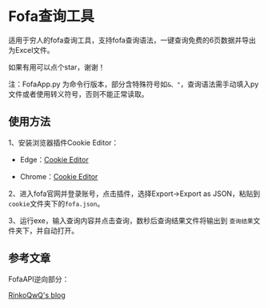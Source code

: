 # Fofa查询工具

适用于穷人的fofa查询工具，支持fofa查询语法，一键查询免费的6页数据并导出为Excel文件。

如果有用可以点个star，谢谢！

注：FofaApp.py 为命令行版本，部分含特殊符号如`&、"`，查询语法需手动填入py文件或者使用转义符号，否则不能正常读取。

## 使用方法

1、安装浏览器插件Cookie Editor：

- Edge：[Cookie Editor](https://microsoftedge.microsoft.com/addons/detail/cookieeditor/neaplmfkghagebokkhpjpoebhdledlfi?hl=zh-CN)

- Chrome：[Cookie Editor](https://chrome.google.com/webstore/detail/cookie-editor/hlkenndednhfkekhgcdicdfddnkalmdm?utm_source=ext_sidebar&hl=zh-CN)

2、进入fofa官网并登录账号，点击插件，选择Export->Export as JSON，粘贴到`cookie`文件夹下的`fofa.json`。

3、运行exe，输入查询内容并点击查询，数秒后查询结果文件将输出到 `查询结果`文件夹下，并自动打开。

## 参考文章

FofaAPI逆向部分：

[RinkoQwQ's blog](https://blog.rinkoqwq.com/2021/07/21/fofa-API-%E7%AD%BE%E5%90%8D%E9%80%86%E5%90%91/)
